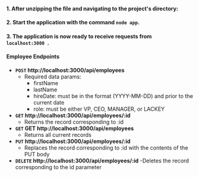 #### 1. After unzipping the file and navigating to the project's directory:

#### 2. Start the application with the command `node app`.

#### 3. The application is now ready to receive requests from  <code> localhost:3000 </code>.

#### Employee Endpoints

- **<code>POST</code> http://localhost:3000/api/employees**
  - Required data params:
    - firstName
    - lastName
    - hireDate: must be in the format (YYYY-MM-DD) and prior to the current date
    - role: must be either VP, CEO, MANAGER, or LACKEY
- **<code>GET</code> http://localhost:3000/api/employees/:id**
  - Returns the record corresponding to :id
- **<code>GET</code> GET http://localhost:3000/api/employees**
  - Returns all current records
- **<code>PUT</code> http://localhost:3000/api/employees/:id**
  - Replaces the record corresponding to :id with the contents of the PUT body
- **<code>DELETE</code> http://localhost:3000/api/employees/:id**
  -Deletes the record corresponding to the id parameter

